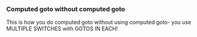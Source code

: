 ### Computed goto without computed goto

This is how you do computed goto without using computed goto- you use MULTIPLE SWITCHES with GOTOS IN EACH!
